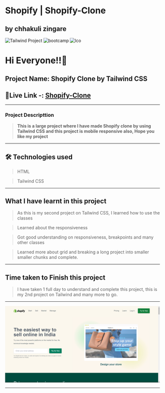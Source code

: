 # Shopify | Shopify-Clone
## by chhakuli zingare 
![Tailwind Project](https://img.shields.io/badge/Tailwind%20-project-green) ![bootcamp](https://img.shields.io/badge/JS-Bootcamp-yellow) ![lco](https://img.shields.io/badge/iNeuron-LCO-green)

# Hi Everyone!!👋

## Project Name: Shopify Clone by Tailwind CSS

## 🔗Live Link -: [Shopify-Clone](https://shopify-clone-by-chhakuli.netlify.app/)

---

### Project Descripttion

> **This is a large project where I have made Shopify clone by using Tailwind CSS and this project is mobile responsive also, Hope you like my project**

---

## 🛠 Technologies used

> HTML

> Tailwind CSS

---

## What I have learnt in this project

> As this is my second project on Tailwind CSS, I learned how to use the classes

> Learned about the responsiveness

> Got good understanding on responsiveness, breakpoints and many other classes

> Learned more about grid and breaking a long project into smaller smaller chunks and complete.

---

## Time taken to Finish this project

> I have taken 1 full day to understand and complete this project, this is my 2nd project on Tailwind and many more to go.

---
![image](./assets/Screenshot%20(64).png)


---





